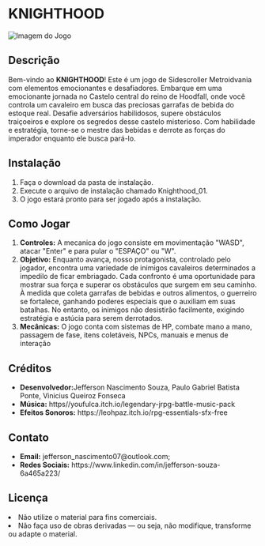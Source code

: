 

<h1>KNIGHTHOOD</h1>

<img src="imagemdojogo.png" alt="Imagem do Jogo">

<h2>Descrição</h2>

<p>Bem-vindo ao <strong>KNIGHTHOOD</strong>! Este é um jogo de Sidescroller Metroidvania com elementos emocionantes e desafiadores. Embarque em uma emocionante jornada no Castelo central
do reino de Hoodfall, onde você controla um cavaleiro em
busca das preciosas garrafas de bebida do estoque real.
Desafie adversários habilidosos, supere obstáculos
traiçoeiros e explore os segredos desse castelo misterioso.
Com habilidade e estratégia, torne-se o mestre das bebidas
e derrote as forças do imperador enquanto ele busca pará-lo.</p>

<h2>Instalação</h2>


<ol>
  <li>Faça o download da pasta de instalação.</li>
  <li>Execute o arquivo de instalação chamado Knighthood_01.</li>
  <li>O jogo estará pronto para ser jogado após a instalação.</li>
</ol>

<h2>Como Jogar</h2>

<ol>
  <li><strong>Controles:</strong> A mecanica do jogo consiste em movimentação "WASD", atacar "Enter" e para pular o "ESPAÇO" ou "W".</li>
  <li><strong>Objetivo:</strong> Enquanto
avança, nosso protagonista, controlado pelo jogador, encontra
uma variedade de inimigos cavaleiros determinados a impedilo de ficar embriagado. Cada confronto é uma oportunidade
para mostrar sua força e superar os obstáculos que surgem em
seu caminho.
À medida que coleta garrafas de bebidas e outros alimentos,
o guerreiro se fortalece, ganhando poderes especiais que o
auxiliam em suas batalhas. No entanto, os inimigos não
desistirão facilmente, exigindo estratégia e astúcia para serem
derrotados.</li>
  <li><strong>Mecânicas:</strong> O jogo conta com sistemas de HP, combate mano a mano, passagem de fase, itens coletáveis, NPCs, manuais e menus de interação</li>
</ol>



<h2>Créditos</h2>


<ul>
  <li><strong>Desenvolvedor:</strong>Jefferson Nascimento Souza, Paulo Gabriel Batista Ponte, Vinicius Queiroz Fonseca</li>
  <li><strong>Música:</strong> https//youfulca.itch.io/legendary-jrpg-battle-music-pack</li>
  <li><strong>Efeitos Sonoros:</strong> https://leohpaz.itch.io/rpg-essentials-sfx-free</li>
</ul>

<h2>Contato</h2>

<ul>
  <li><strong>Email:</strong> jefferson_nascimento07@outlook.com;</li>
  <li><strong>Redes Sociais:</strong> https://www.linkedin.com/in/jefferson-souza-6a465a223/</li>
</ul>

<h2>Licença</h2>

<li>Não utilize o material para fins comerciais. </li>
  <li>Não faça uso de obras derivadas — ou seja, não modifique, transforme ou adapte o material.</li>
</ul>

</body>
</html>
